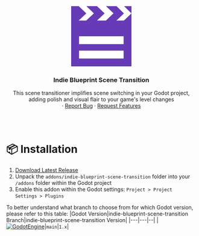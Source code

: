 <div align="center">
	<img src="icon.svg" alt="Logo" width="160" height="160">

<h3 align="center">Indie Blueprint Scene Transition</h3>

  <p align="center">
  	This scene transitioner implifies scene switching in your Godot project, adding polish and visual flair to your game's level changes
	<br />
	·
	<a href="https://github.com/ninetailsrabbit/indie-blueprint-scene-transition/issues/new?assignees=ninetailsrabbit&labels=%F0%9F%90%9B+bug&projects=&template=bug_report.md&title=">Report Bug</a>
	·
	<a href="https://github.com/ninetailsrabbit/indie-blueprint-scene-transition/issues/new?assignees=ninetailsrabbit&labels=%E2%AD%90+feature&projects=&template=feature_request.md&title=">Request Features</a>
  </p>
</div>

<br>
<br>

# 📦 Installation

1. [Download Latest Release](https://github.com/ninetailsrabbit/indie-blueprint-scene-transition/releases/latest)
2. Unpack the `addons/indie-blueprint-scene-transition` folder into your `/addons` folder within the Godot project
3. Enable this addon within the Godot settings: `Project > Project Settings > Plugins`

To better understand what branch to choose from for which Godot version, please refer to this table:
|Godot Version|indie-blueprint-scene-transition Branch|indie-blueprint-scene-transition Version|
|---|---|--|
|[![GodotEngine](https://img.shields.io/badge/Godot_4.3.x_stable-blue?logo=godotengine&logoColor=white)](https://godotengine.org/)|`main`|`1.x`|
